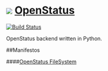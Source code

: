 ![](https://cdn0.iconfinder.com/data/icons/octicons/1024/gear-64.png) [OpenStatus](http://openstatus.github.io)
==========

[![Build Status](https://travis-ci.org/OpenStatus/OpenStatus.svg)](https://travis-ci.org/OpenStatus/OpenStatus)

OpenStatus backend written in Python.

##Manifestos

####[OpenStatus FileSystem](filesystem.md)
